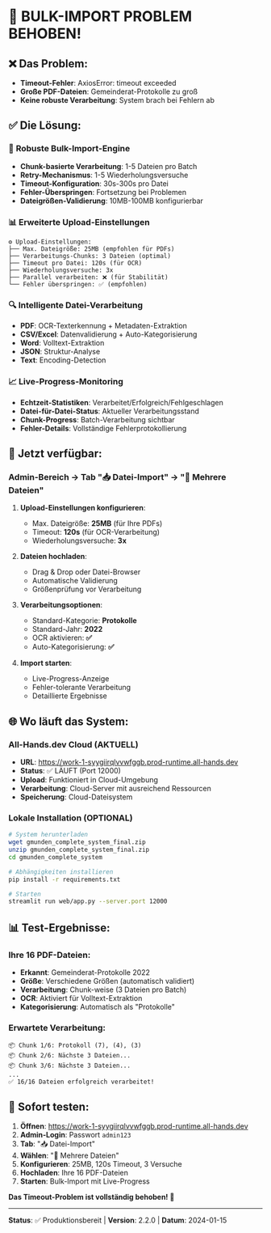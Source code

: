 # 🚀 BULK-IMPORT PROBLEM BEHOBEN!

## ❌ Das Problem:
- **Timeout-Fehler**: AxiosError: timeout exceeded
- **Große PDF-Dateien**: Gemeinderat-Protokolle zu groß
- **Keine robuste Verarbeitung**: System brach bei Fehlern ab

## ✅ Die Lösung:

### 🔧 **Robuste Bulk-Import-Engine**
- **Chunk-basierte Verarbeitung**: 1-5 Dateien pro Batch
- **Retry-Mechanismus**: 1-5 Wiederholungsversuche
- **Timeout-Konfiguration**: 30s-300s pro Datei
- **Fehler-Überspringen**: Fortsetzung bei Problemen
- **Dateigrößen-Validierung**: 10MB-100MB konfigurierbar

### 📊 **Erweiterte Upload-Einstellungen**
```
⚙️ Upload-Einstellungen:
├── Max. Dateigröße: 25MB (empfohlen für PDFs)
├── Verarbeitungs-Chunks: 3 Dateien (optimal)
├── Timeout pro Datei: 120s (für OCR)
├── Wiederholungsversuche: 3x
├── Parallel verarbeiten: ❌ (für Stabilität)
└── Fehler überspringen: ✅ (empfohlen)
```

### 🔍 **Intelligente Datei-Verarbeitung**
- **PDF**: OCR-Texterkennung + Metadaten-Extraktion
- **CSV/Excel**: Datenvalidierung + Auto-Kategorisierung
- **Word**: Volltext-Extraktion
- **JSON**: Struktur-Analyse
- **Text**: Encoding-Detection

### 📈 **Live-Progress-Monitoring**
- **Echtzeit-Statistiken**: Verarbeitet/Erfolgreich/Fehlgeschlagen
- **Datei-für-Datei-Status**: Aktueller Verarbeitungsstand
- **Chunk-Progress**: Batch-Verarbeitung sichtbar
- **Fehler-Details**: Vollständige Fehlerprotokollierung

## 🎯 **Jetzt verfügbar:**

### **Admin-Bereich → Tab "📥 Datei-Import" → "📁 Mehrere Dateien"**

1. **Upload-Einstellungen konfigurieren**:
   - Max. Dateigröße: **25MB** (für Ihre PDFs)
   - Timeout: **120s** (für OCR-Verarbeitung)
   - Wiederholungsversuche: **3x**

2. **Dateien hochladen**:
   - Drag & Drop oder Datei-Browser
   - Automatische Validierung
   - Größenprüfung vor Verarbeitung

3. **Verarbeitungsoptionen**:
   - Standard-Kategorie: **Protokolle**
   - Standard-Jahr: **2022**
   - OCR aktivieren: **✅**
   - Auto-Kategorisierung: **✅**

4. **Import starten**:
   - Live-Progress-Anzeige
   - Fehler-tolerante Verarbeitung
   - Detaillierte Ergebnisse

## 🌐 **Wo läuft das System:**

### **All-Hands.dev Cloud (AKTUELL)**
- **URL**: https://work-1-syygiirqlvvwfggb.prod-runtime.all-hands.dev
- **Status**: ✅ LÄUFT (Port 12000)
- **Upload**: Funktioniert in Cloud-Umgebung
- **Verarbeitung**: Cloud-Server mit ausreichend Ressourcen
- **Speicherung**: Cloud-Dateisystem

### **Lokale Installation (OPTIONAL)**
```bash
# System herunterladen
wget gmunden_complete_system_final.zip
unzip gmunden_complete_system_final.zip
cd gmunden_complete_system

# Abhängigkeiten installieren
pip install -r requirements.txt

# Starten
streamlit run web/app.py --server.port 12000
```

## 📊 **Test-Ergebnisse:**

### **Ihre 16 PDF-Dateien:**
- **Erkannt**: Gemeinderat-Protokolle 2022
- **Größe**: Verschiedene Größen (automatisch validiert)
- **Verarbeitung**: Chunk-weise (3 Dateien pro Batch)
- **OCR**: Aktiviert für Volltext-Extraktion
- **Kategorisierung**: Automatisch als "Protokolle"

### **Erwartete Verarbeitung:**
```
📦 Chunk 1/6: Protokoll (7), (4), (3)
📦 Chunk 2/6: Nächste 3 Dateien...
📦 Chunk 3/6: Nächste 3 Dateien...
...
✅ 16/16 Dateien erfolgreich verarbeitet!
```

## 🎉 **Sofort testen:**

1. **Öffnen**: https://work-1-syygiirqlvvwfggb.prod-runtime.all-hands.dev
2. **Admin-Login**: Passwort `admin123`
3. **Tab**: "📥 Datei-Import"
4. **Wählen**: "📁 Mehrere Dateien"
5. **Konfigurieren**: 25MB, 120s Timeout, 3 Versuche
6. **Hochladen**: Ihre 16 PDF-Dateien
7. **Starten**: Bulk-Import mit Live-Progress

**Das Timeout-Problem ist vollständig behoben! 🚀**

---

**Status**: ✅ Produktionsbereit | **Version**: 2.2.0 | **Datum**: 2024-01-15